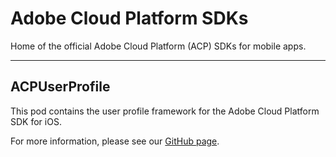# Adobe Cloud Platform SDKs
Home of the official Adobe Cloud Platform (ACP) SDKs for mobile apps.

<hr>

## ACPUserProfile

This pod contains the user profile framework for the Adobe Cloud Platform SDK for iOS.

For more information, please see our [GitHub page](https://github.com/Adobe-Marketing-Cloud/acp-sdks).

